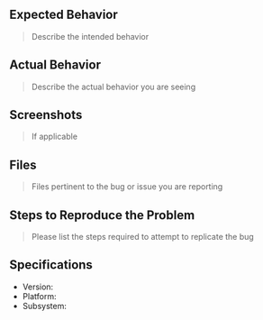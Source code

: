 ## Expected Behavior

> Describe the intended behavior

## Actual Behavior

> Describe the actual behavior you are seeing

## Screenshots

> If applicable

## Files

> Files pertinent to the bug or issue you are reporting

## Steps to Reproduce the Problem

> Please list the steps required to attempt to replicate the bug

## Specifications
+ Version:
+ Platform:
+ Subsystem:
